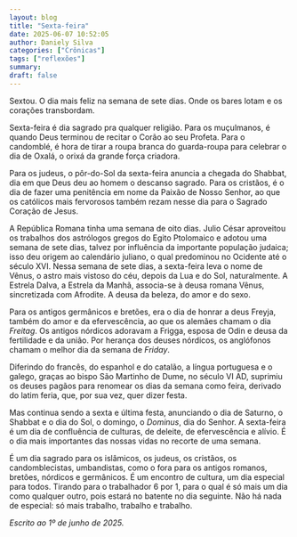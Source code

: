 ```yaml
---
layout: blog
title: "Sexta-feira"
date: 2025-06-07 10:52:05
author: Daniely Silva
categories: ["Crônicas"]
tags: ["reflexões"]
summary:
draft: false
---
```


Sextou. O dia mais feliz na semana de sete dias. Onde os bares lotam e os corações transbordam.

Sexta-feira é dia sagrado pra qualquer religião. Para os muçulmanos, é quando Deus terminou de recitar o Corão ao seu Profeta. Para o candomblé, é hora de tirar a roupa branca do guarda-roupa para celebrar o dia de Oxalá, o orixá da grande força criadora.

Para os judeus, o pôr-do-Sol da sexta-feira anuncia a chegada do Shabbat, dia em que Deus deu ao homem o descanso sagrado. Para os cristãos, é o dia de fazer uma penitência em nome da Paixão de Nosso Senhor, ao que os católicos mais fervorosos também rezam nesse dia para o Sagrado Coração de Jesus.

A República Romana tinha uma semana de oito dias. Julio César aproveitou os trabalhos dos astrólogos gregos do Egito Ptolomaico e adotou uma semana de sete dias, talvez por influência da importante população judaica; isso deu origem ao calendário juliano, o qual predominou no Ocidente até o século XVI. Nessa semana de sete dias, a sexta-feira leva o nome de Vênus, o astro mais vistoso do céu, depois da Lua e do Sol, naturalmente. A Estrela Dalva, a Estrela da Manhã, associa-se à deusa romana Vênus, sincretizada com Afrodite. A deusa da beleza, do amor e do sexo.

Para os antigos germânicos e bretões, era o dia de honrar a deus Freyja, também do amor e da efervescência, ao que os alemães chamam o dia *Freitag*. Os antigos nórdicos adoravam a Frigga, esposa de Odin e deusa da fertilidade e da união. Por herança dos deuses nórdicos, os anglófonos chamam o melhor dia da semana de *Friday*.

Diferindo do francês, do espanhol e do catalão, a língua portuguesa e o galego, graças ao bispo São Martinho de Dume, no século VI AD, suprimiu os deuses pagãos para renomear os dias da semana como feira, derivado do latim feria, que, por sua vez, quer dizer festa.

Mas continua sendo a sexta e última festa, anunciando o dia de Saturno, o Shabbat e o dia do Sol, o domingo, o *Dominus*, dia do Senhor. A sexta-feira é um dia de confluência de culturas, de deleite, de efervescência e alívio. É o dia mais importantes das nossas vidas no recorte de uma semana.

É um dia sagrado para os islâmicos, os judeus, os cristãos, os candomblecistas, umbandistas, como o fora para os antigos romanos, bretões, nórdicos e germânicos. É um encontro de cultura, um dia especial para todos. Tirando para o trabalhador 6 por 1, para o qual é só mais um dia como qualquer outro, pois estará no batente no dia seguinte. Não há nada de especial: só mais trabalho, trabalho e trabalho.

*Escrito ao 1º de junho de 2025.*
